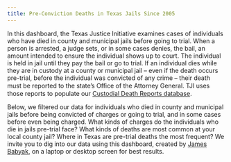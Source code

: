 ```yaml
---
title: Pre-Conviction Deaths in Texas Jails Since 2005
---
```

In this dashboard, the Texas Justice Initiative examines cases of individuals who have died in county and municipal jails before going to trial. When a person is arrested, a judge sets, or in some cases denies, the bail, an amount intended to ensure the individual shows up to court. The individual is held in jail until they pay the bail or go to trial. If an individual dies while they are in custody at a county or municipal jail – even if the death occurs pre-trial, before the individual was convicted of any crime – their death must be reported to the state’s Oﬃce of the Attorney General. TJI uses those reports to populate our [Custodial Death Reports database](https://texasjusticeinitiative.org/datasets/custodial-deaths).

Below, we filtered our data for individuals who died in county and municipal jails before being convicted of charges or going to trial, and in some cases before even being charged. What kinds of charges do the individuals who die in jails pre-trial face? What kinds of deaths are most common at your local county jail? Where in Texas are pre-trial deaths the most frequent? We invite you to dig into our data using this dashboard, created by [James Babyak](https://public.tableau.com/profile/james6137#!/), on a laptop or desktop screen for best results.